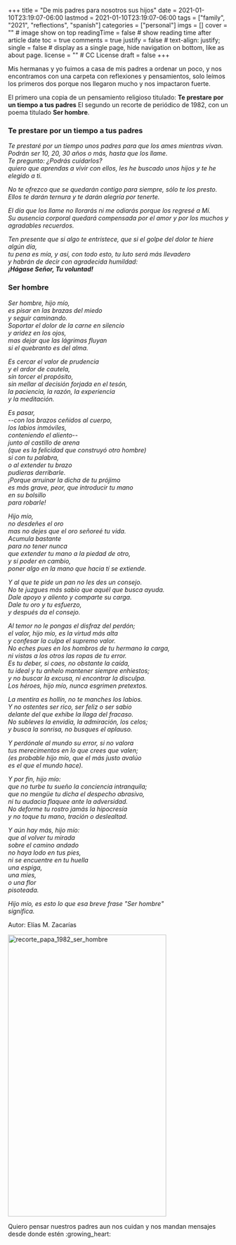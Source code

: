 +++
title = "De mis padres para nosotros sus hijos"
date = 2021-01-10T23:19:07-06:00
lastmod = 2021-01-10T23:19:07-06:00
tags = ["family", "2021", "reflections", "spanish"]
categories = ["personal"]
imgs = []
cover = ""  # image show on top
readingTime = false  # show reading time after article date
toc = true
comments = true
justify = false  # text-align: justify;
single = false  # display as a single page, hide navigation on bottom, like as about page.
license = ""  # CC License
draft = false
+++

 
Mis hermanas y yo fuimos a casa de mis padres a ordenar un poco, y nos encontramos con una carpeta con reflexiones y pensamientos, solo leímos los primeros dos porque nos llegaron mucho y nos impactaron fuerte.

El primero una copia de un pensamiento religioso titulado: **Te prestare por un tiempo a tus padres** El segundo un recorte de periódico de 1982, con un poema titulado **Ser hombre**.  

### Te prestare por un tiempo a tus padres

_Te prestaré por un tiempo unos padres para que los ames mientras vivan.  
Podrán ser 10, 20, 30 años o más, hasta que los llame.  
Te pregunto: ¿Podrás cuidarlos?  
quiero que aprendas a vivir con ellos, les he buscado unos hijos y te he elegido a ti._  

_No te ofrezco que se quedarán contigo para siempre, sólo te los presto.  
Ellos te darán ternura y te darán alegría por tenerte._  

_El día que los llame no llorarás ni me odiarás porque los regresé a Mí.  
Su ausencia corporal quedará compensada por el amor y por los muchos y agradables recuerdos._  

_Ten presente que si algo te entristece, que si el golpe del dolor te hiere algún día,  
tu pena es mía, y así, con todo esto, tu luto será más llevadero  
y habrán de decir con agradecida humildad:_  
_**¡Hágase Señor, Tu voluntad!**_


### Ser hombre
 
_Ser hombre, hijo mío,  
es pisar en las brazas del miedo  
y seguir caminando.  
Soportar el dolor de la carne en silencio  
y aridez en los ojos,  
mas dejar que las lágrimas fluyan  
si el quebranto es del alma._  

_Es cercar el valor de prudencia  
y el ardor de cautela,  
sin torcer el propósito,  
sin mellar al decisión forjada en el tesón,  
la paciencia, la razón, la experiencia  
y la meditación._  

_Es pasar,  
--con los brazos ceñidos al cuerpo,  
los labios inmóviles,  
conteniendo el aliento--  
junto al castillo de arena  
(que es la felicidad que construyó otro hombre)  
si con tu palabra,  
o al extender tu brazo  
pudieras derribarle.  
¡Porque arruinar la dicha de tu prójimo  
es más grave, peor, que introducir tu mano  
en su bolsillo  
para robarle!_  

_Hijo mío,  
no desdeñes el oro  
mas no dejes que el oro señoreé tu vida.  
Acumula bastante  
para no tener nunca  
que extender tu mano a la piedad de otro,  
y sí poder en cambio,  
poner algo en la mano que hacia tí se extiende._  

_Y al que te pide un pan no les des un consejo.  
No te juzgues más sabio que aquél que busca ayuda.  
Dale apoyo y aliento y comparte su carga.  
Dale tu oro y tu esfuerzo,  
y después da el consejo._  

_Al temor no le pongas el disfraz del perdón;  
el valor, hijo mío, es la virtud más alta  
y confesar la culpa el supremo valor.  
No eches pues en los hombros de tu hermano la carga,  
ni vistas a los otros las ropas de tu error.  
Es tu deber, si caes, no obstante la caída,  
tu ideal y tu anhelo mantener siempre enhiestos;  
y no buscar la excusa, ni encontrar la disculpa.  
Los héroes, hijo mío, nunca esgrimen pretextos._  

_La mentira es hollín, no te manches los labios.  
Y no ostentes ser rico, ser feliz o ser sabio  
delante del que exhibe la llaga del fracaso.  
No subleves la envidia, la admiración, los celos;  
y busca la sonrisa, no busques el aplauso._  

_Y perdónale al mundo su error, si no valora  
tus merecimentos en lo que crees que valen;  
(es probable hijo mío, que el más justo avalúo  
es el que el mundo hace)._  

_Y por fin, hijo mío:  
que no turbe tu sueño la conciencia intranquila;  
que no mengüe tu dicha el despecho abrasivo,  
ni tu audacia flaquee ante la adversidad.  
No deforme tu rostro jamás la hipocresía  
y no toque tu mano, tración o deslealtad._  

_Y aún hay más, hijo mío:  
que al volver tu mirada  
sobre el camino andado  
no haya lodo en tus pies,  
ni se encuentre en tu huella  
una espiga,  
una mies,  
o una flor  
pisoteada._  

_Hijo mío, es esto
lo que esa breve frase "Ser hombre"  
significa._  

Autor: Elías M. Zacarías

<a data-flickr-embed="true" href="https://www.flickr.com/photos/p4tux/50823680546/in/dateposted-public/" title="recorte_papa_1982_ser_hombre"><img src="https://live.staticflickr.com/65535/50823680546_ffe181649d_z.jpg" width="360" height="640" alt="recorte_papa_1982_ser_hombre"></a><script async src="//embedr.flickr.com/assets/client-code.js" charset="utf-8"></script>

Quiero pensar nuestros padres aun nos cuidan y nos mandan mensajes desde donde estén :growing_heart:
